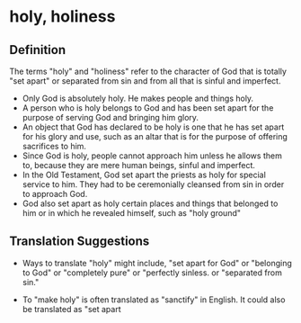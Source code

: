 # holy, holiness

## Definition

The terms "holy" and "holiness" refer to the character of God that is totally "set apart" or separated from sin and from all that is sinful and imperfect.

* Only God is absolutely holy. He makes people and things holy.
* A person who is holy belongs to God and has been set apart for the purpose of serving God and bringing him glory.
* An object that God has declared to be holy is one that he has set apart for his glory and use, such as an altar that is for the purpose of offering sacrifices to him.
* Since God is holy, people cannot approach him unless he allows them to, because they are mere human beings, sinful and imperfect.
* In the Old Testament, God set apart the priests as holy for special service to him. They had to be ceremonially cleansed from sin in order to approach God.
* God also set apart as holy certain places and things that belonged to him or in which he revealed himself, such as "holy ground"


## Translation Suggestions



* Ways to translate "holy" might include, "set apart for God" or "belonging to God" or "completely pure" or "perfectly sinless.
or "separated from sin."

* To "make holy" is often translated as "sanctify" in English. It could also be translated as "set apart